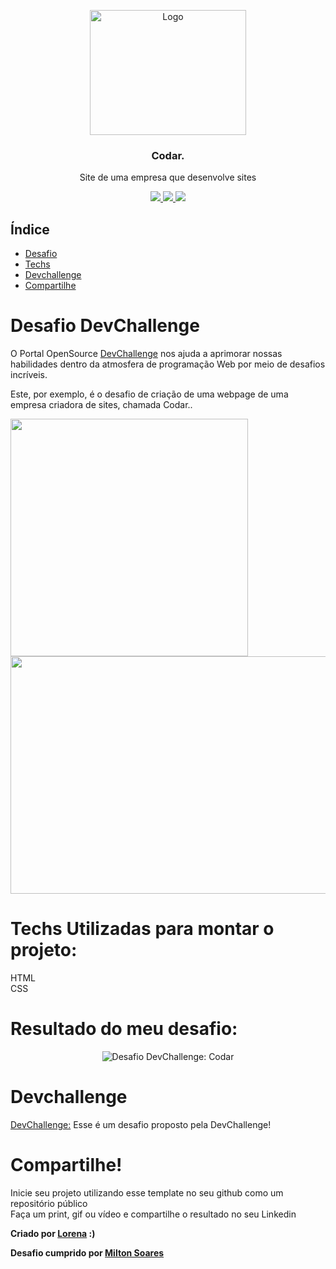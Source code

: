 
<p align="center">
  <a href="http://www.freepik.com">
    <img src="https://i.ibb.co/stqTkc6/video-call.png" alt="Logo" width="250" height="200">
  </a>
</p>
  <h3 align="center">Codar.</h3>

<p align="center">
    Site de uma empresa que desenvolve sites
</p>
<div align="center">

<a href="https://www.linkedin.com/in/soaresmilton/" target="_blank">
  <img src="https://img.shields.io/badge/linkedin-%230077B5.svg?&style=for-the-badge&logo=linkedin&logoColor=white" /> 
</a>
<a href="https://www.youtube.com/watch?v=07i0QsuVGkw" target="_blank">
  <img src="https://img.shields.io/badge/youtube-%23FF0000.svg?&style=for-the-badge&logo=youtube&logoColor=white" />
</a>
<a href="https://www.instagram.com/soaresmiltinho/" target="_blank">
  <img src="https://img.shields.io/badge/instagram-%23E4405F.svg?&style=for-the-badge&logo=instagram&logoColor=white" />
</a>
</div>

## Índice

* [Desafio](#desafio)
* [Techs](#techs)
* [Devchallenge](#devchallenge) 
* [Compartilhe](#compartilhe)


# Desafio DevChallenge
O Portal OpenSource <a href=""> DevChallenge</a> nos ajuda a aprimorar nossas habilidades dentro da atmosfera de programação Web por meio de desafios incríveis.

Este, por exemplo, é o desafio de criação de uma webpage de uma empresa criadora de sites, chamada Codar..

<img src="https://i.ibb.co/2gB9Hkc/codar-mobile.png" width="380" height="380">
<img src="https://i.ibb.co/wpnzvcs/codar-desktop.jpg" width="580" height="380">

# Techs Utilizadas para montar o projeto: 
HTML<br>
CSS

# Resultado do meu desafio:

<div align="center">
<img src="assets/CodarChallenge.gif" alt="Desafio DevChallenge: Codar">
</div>


# Devchallenge
<a href="https://devchallenge.now.sh/"> DevChallenge:</a> Esse é um desafio proposto pela DevChallenge!

# Compartilhe!
Inicie seu projeto utilizando esse template no seu github como um repositório público<br>
Faça um print, gif ou vídeo e compartilhe o resultado no seu Linkedin<br>

<b> 
Criado por  <a href="https://github.com/Lorenalgm">Lorena</a> :)
</b>

<b> Desafio cumprido por <a href="https://github.com/soaresmilton">Milton Soares</a> </b>
